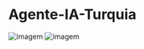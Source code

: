 # Agente-IA-Turquia
![imagem](https://github.com/user-attachments/assets/f1c7ad89-db6b-4973-b430-ce998fa11795)
![imagem](https://github.com/user-attachments/assets/81bc019c-3544-45e8-8b28-2472777b2082)

